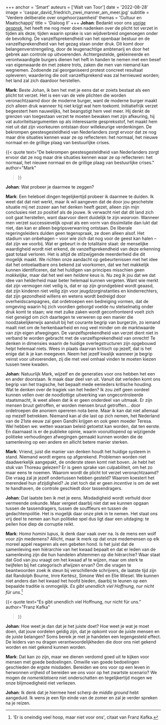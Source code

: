 +++
anchor = 'Smart'
auteurs = ['Walt van Toor']
date = '2022-08-28'
image = 'caspar_david_friedrich_zwei_manner_am_meer.jpg'
subtitle = 'Verdere deliberatie over ongehoorzaamheid'
themas = 'Cultuur en Maatschappij'
title = 'Dialoog II'
+++
**Johan**: Bedankt voor ons *[vorige gesprek](https://reactionair.nl/artikelen/dialoog-i/)*, het heeft me nog meer doen nadenken over de plicht tot verzet in tijden als deze; tijden waarin sprake is van wijdverbreid ongenoegen onder de bevolking. De vanzelfsprekendheid van het openbaar bestuur en de vanzelfsprekendheid van het gezag staan onder druk. Dit komt door belangenverstrengeling, door de leugenachtige ambtenarij en door het gebrek aan controle op uitvoerenden. Achtergestelde, gekleineerde en verontwaardigde burgers dienen het heft in handen te nemen met een besef van eigenwaarde én met zekere trots, zaken die men van niemand kan wegnemen. Zodoende zal georganiseerd protest concreet resultaat opleveren; waardering die ooit vanzelfsprekend was zal hernieuwd worden; het land zal zich daardoor herstellen.

**Mark**: Beste Johan, ik ben het met je eens dat er zoiets bestaat als een plicht tot verzet. Het is een van de vele plichten die worden veronachtzaamd door de moderne burger, want de moderne burger maakt zich alleen druk wanneer hij niet krijgt wat hem toekomt. Initiatiefrijk verzet begeestert hem nauwelijks, het beangstigt hem veel meer. Hij denkt de grenzen van toegestaan verzet te moeten bewaken met zijn afkeuring, hij vat autoriteitsargumenten op als interessante gespreksstof, het maakt hem niet uit dat zijn voorkeuren ontstaan door willekeurige verdenkingen. De bekrompen geestesgesteldheid van Nederlanders zorgt ervoor dat ze nog maar drie situaties kennen waar ze op reflecteren: het normaal, het nieuwe normaal en de grillige plaag van bestuurlijke crises.

{{< quote
	text="De bekrompen geestesgesteldheid van Nederlanders zorgt ervoor dat ze nog maar drie situaties kennen waar ze op reflecteren: het normaal, het nieuwe normaal en de grillige plaag van bestuurlijke crises."
	author="Mark"
>}}

**Johan**: Wat probeer je daarmee te zeggen?

**Mark**: Een heleboel dingen tegelijkertijd probeer ik daarmee te duiden. Ik weet dat dat niet werkt, maar ik wil aangeven dat de door jou geschetste situatie mij net zozeer aan het denken heeft gezet, alleen zijn mijn conclusies niet zo positief als de jouwe. Ik verwacht niet dat dit land zich ooit gaat herstellen, want daarvoor dient duidelijk te zijn *waarvan*. Wanneer men verzet successievelijk opvat als een vorm van dissimilatie dan lukt dat niet, dan kan er alleen begripsverwarring ontstaan. De liberale regeringsleiders dulden geen tegenspraak, ze doen alleen alsof. Het stadium van onbehagen – voor wie zich dat nog voor de geest kan halen – dat zijn we voorbij. Wat er gebeurt in de totalitaire staat: de menselijke waardigheid wordt niet erkend, de vanzelfsprekendheid van deze erkenning gaat totaal verloren. Het is altijd de stilzwijgende meerderheid die dit mogelijk maakt. We richten onze aandacht op gebeurtenissen met het idee dat het ontoelaatbare ons bekend zal voorkomen, dat we het makkelijk kunnen identificeren, dat het huldigen van principes misschien geen *makkelijke*, maar dat het wel een *heldere* keus is. Nu zeg ik jou dat we dat idee van helderheid maar beter helemaal kunnen vergeten. Want wie merkt dat zijn vermogen niet veilig is, dat er op zijn grondgebied wordt geaasd, dat zijn kinderen niet veilig zijn voor jeugdzorginstanties en kinderrechters, dat zijn gezondheid willens en wetens wordt bedreigd door overheidscampagnes, dat ordetroepen een bedreiging vormen, dat de omgeving waarin hij zich voordien geborgd voelde nu stelselmatig onder druk komt te staan; wie met zulke zaken wordt geconfronteerd voelt zich niet geneigd om zich daartegen te verweren op een manier die noodzakelijkerwijs aansluit bij het courante begrip van burgerzin, zo iemand maalt niet om de herkenbaarheid en nog veel minder om de marktwaarde van zijn eigen afwegingen. De vanzelfsprekendheid van verzet dient niet in verband te worden gebracht met de vanzelfsprekendheid van onrecht! Te denken in dimensies waarin de huidige overlegstructuren zijn opgebouwd helpt helemaal niets. Wees in plaats daarvan kritisch op jezelf, dat is het enige dat ik je kan meegeven. Neem het jezelf kwalijk wanneer je begrip veinst voor uitvoerenden, zij die met veel omhaal vinden te moeten kiezen tussen twee kwaden.

**Johan**: Natuurlijk Mark, wijzelf en de generaties voor ons hebben het een en ander doorstaan. Ik maak daar deel van uit. Vanuit dat verleden komt ons begrip van het tragische, het bepaalt mede eenieders kritische houding. Wat te denken over de tragiek van het heden? Ik zou zelf geen oordeel kunnen vellen over de noodlottige uitwerking van ongecontroleerde staatsmacht, ik weet alleen dat ik er geen onderdeel van uitmaak. Er zijn mensen bruut getroffen, er worden mensen bruut getroffen… door ordetroepen die anoniem opereren nota bene. Maar ik kan dat niet allemaal op mezelf betrekken. Niemand kan al die last op zich nemen, het Nederland van de 21ste eeuw zal geen Gandhi krijgen en ook geen moeder Teresa. Wel hebben we: wetten waaraan beleid getoetst kan worden, dat ten eerste. En daarnaast is er de publieke opinie, waarin vooruitlopend op wijzigende politieke verhoudingen afwegingen gemaakt kunnen worden die de samenleving op een andere en allicht betere manier sterken.

**Mark**: Vriend, juist die manier van denken houdt het huidige systeem in stand. Niemand wordt ergens op afgerekend. Problemen worden niet daadwerkelijk aangepakt, de onderste steen komt niet boven. Je hebt het stuk van Thoreau gelezen? Er is geen sprake van culpabiliteit, om het zo maar eens te noemen. Waarom wordt de plicht tot verzet veronachtzaamd? Die vraag zal je jezelf ondertussen hebben gesteld? Waarom koestert het merendeel hun afzijdigheid? Je ziet toch dat er geen *incentive* is om de wet te handhaven, de controle geschiedt door tassendragers.

**Johan**: Dat laatste ben ik met je eens. Misdadigheid wordt verhuld door vermeende onkunde. Maar vergeet daarbij niet dat we kunnen opgaan tussen de tassendragers, tussen de souffleurs en tussen de gedachtenpolitie. Het is mogelijk daar onze plek in te nemen. Het staat ons vrij deel te nemen aan hun politieke spel dus ligt daar een uitdaging: te peilen hoe diep de corruptie reikt.

**Mark**: *Homo homini lupus*, ik denk daar vaak over na. Is de mens een wolf voor zijn medemens? Allicht, maar ik merk op dat onze medemensen op elk moreel appèl reageren als een gebeten hond. Is het juist dat de samenleving een hiërarchie van het kwaad bepaalt en dat er leden van de samenleving zijn die hun handelen afstemmen op die hiërarchie? Waar staat dat God van jou vraagt om het kwaad af te wijzen, maar om sterk te twijfelen bij het categorisch afwijzen ervan? Om die vragen te beantwoorden zoek ik steun bij verschillende schrijvers, de laatste tijd zijn dat Randolph Bourne, Imre Kertész, Simone Weil en Elie Wiesel. We kunnen niet anders dan het kwaad het hoofd bieden, daarbij te leunen op een bepaalde traditie is onmogelijk. *Es gibt unendlich viel Hoffnung, nur nicht für uns.*[^1]

{{< quote
	text="Es gibt unendlich viel Hoffnung, nur nicht für uns."
	author="Franz Kafka"
>}}

**Johan**: Hoe weet je dan dat je het juiste doet? Hoe weet je wat je moet doen, dat jouw oordelen geldig zijn, dat je opkomt voor de juiste mensen en de juiste belangen? Soms bereik je met je handelen een tegengesteld effect. De leiders van nu dragen verantwoordelijkheden die door ons niet gekend worden en niet gekend kunnen worden.

**Mark**: Dat kan zo zijn, maar we dienen verdomd goed uit te kijken voor mensen met goede bedoelingen. Omwille van goede bedoelingen geschieden de ergste misdaden. Bereiden we ons voor op een leven in herwonnen vrijheid of bereiden we ons voor op het zwartste scenario? We mogen de *nomenklatoera* niet onderschatten en tegelijkertijd mogen we onze blijmoedigheid niet verliezen.

**Johan**: Ik denk dat je hiermee heel scherp de *middle ground* hebt aangeduid. Ik wens je een fijn einde van de zomer en zal je verder spreken na je reizen.

[^1]: 'Er is oneindig veel hoop, maar niet voor ons', citaat van Franz Kafka.
